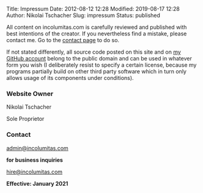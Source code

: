 Title: Impressum
Date: 2012-08-12 12:28
Modified: 2019-08-17 12:28
Author: Nikolai Tschacher
Slug: impressum
Status: published

All content on incolumitas.com is carefully reviewed and published with
best intentions of the creator. If you nevertheless find a mistake, please contact me. Go to the [contact
page]({filename}/pages/contact.md "contact me") to do so.

If not stated differently, all source code posted on this site and on
[my GitHub account](https://github.com/NikolaiT "my github account") belong to
the public domain and can be used in whatever form you wish (I
deliberately resist to specify a certain license, because my programs
partially build on other third party software which in turn only allows
usage of its components under conditions).

### Website Owner

Nikolai Tschacher

Sole Proprietor

### Contact

admin@incolumitas.com

**for business inquiries**

hire@incolumitas.com

**Effective: January 2021**
